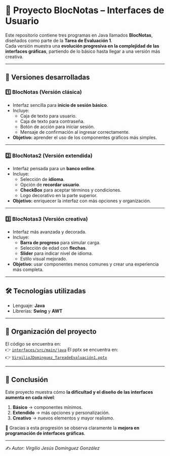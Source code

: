 # 📑 Proyecto BlocNotas – Interfaces de Usuario  

Este repositorio contiene tres programas en Java llamados **BlocNotas**, diseñados como parte de la **Tarea de Evaluación 1**.  
Cada versión muestra una **evolución progresiva en la complejidad de las interfaces gráficas**, partiendo de lo básico hasta llegar a una versión más creativa.  

---

## 🚀 Versiones desarrolladas

### 1️⃣ BlocNotas (Versión clásica)  
- Interfaz sencilla para **inicio de sesión básico**.  
- Incluye:  
  - Caja de texto para usuario.  
  - Caja de texto para contraseña.  
  - Botón de acción para iniciar sesión.  
  - Mensaje de confirmación al ingresar correctamente.  
- **Objetivo:** aprender el uso de los componentes gráficos más simples.  

---

### 2️⃣ BlocNotas2 (Versión extendida)  
- Interfaz pensada para un **banco online**.  
- Incluye:  
  - Selección de **idioma**.  
  - Opción de **recordar usuario**.  
  - **CheckBox** para aceptar términos y condiciones.  
  - Logo decorativo en la parte superior.  
- **Objetivo:** enriquecer la interfaz con más opciones y organización.  

---

### 3️⃣ BlocNotas3 (Versión creativa)  
- Interfaz más avanzada y decorada.  
- Incluye:  
  - **Barra de progreso** para simular carga.  
  - Selección de edad con **flechas**.  
  - **Slider** para indicar nivel de idioma.  
  - Estilo visual mejorado.  
- **Objetivo:** usar componentes menos comunes y crear una experiencia más completa.  

---

## 🛠️ Tecnologías utilizadas
- Lenguaje: **Java**  
- Librerías: **Swing** y **AWT**  

---

## 📂 Organización del proyecto
El código se encuentra en:  
👉 [`interfaces/src/main/java`](https://github.com/Virgijdg334/nivelesInterfaces/tree/main/interfaces/src/main/java)
El pptx se encuentra en:  
👉 [`VirgilioJDominguez_TareadeEvaluación1.pptx`](https://docs.google.com/presentation/d/1AoPhRjwng8L73BGSGg9dC6HMTCuA2h9uNeWilaEEJv0/edit?usp=sharing)

---

## 🎯 Conclusión
Este proyecto muestra cómo **la dificultad y el diseño de las interfaces aumenta en cada nivel**:  
1. **Básico** → componentes mínimos.  
2. **Extendido** → más opciones y personalización.  
3. **Creativo** → nuevos elementos y mayor realismo.  

📌 Gracias a esta progresión se observa claramente la **mejora en programación de interfaces gráficas**.  

---
✍️ *Autor: Virgilio Jesús Domínguez González*  
